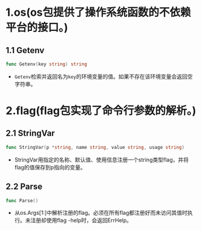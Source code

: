 # 1.os(os包提供了操作系统函数的不依赖平台的接口。)
## 1.1 Getenv
```go
func Getenv(key string) string
```
* ```Getenv```检索并返回名为```key```的环境变量的值。如果不存在该环境变量会返回空字符串。
# 2.flag(flag包实现了命令行参数的解析。)
## 2.1 StringVar
```go
func StringVar(p *string, name string, value string, usage string)
```
* StringVar用指定的名称、默认值、使用信息注册一个string类型flag，并将flag的值保存到p指向的变量。
## 2.2 Parse
```go
func Parse()
```
* 从os.Args[1:]中解析注册的flag。必须在所有flag都注册好而未访问其值时执行。未注册却使用flag -help时，会返回ErrHelp。